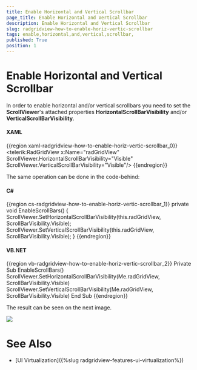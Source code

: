 ```yaml
---
title: Enable Horizontal and Vertical Scrollbar 
page_title: Enable Horizontal and Vertical Scrollbar 
description: Enable Horizontal and Vertical Scrollbar 
slug: radgridview-how-to-enable-horiz-vertic-scrollbar
tags: enable,horizontal,and,vertical,scrollbar,
published: True
position: 1
---
```


# Enable Horizontal and Vertical Scrollbar 

In order to enable horizontal and/or vertical scrollbars you need to set the __ScrollViewer__'s attached properties __HorizontalScrollBarVisibility__ and/or __VerticalScrollBarVisibility__.

#### __XAML__

{{region xaml-radgridview-how-to-enable-horiz-vertic-scrollbar_0}}
	<telerik:RadGridView x:Name="radGridView" ScrollViewer.HorizontalScrollBarVisibility="Visible" ScrollViewer.VerticalScrollBarVisibility="Visible"/>
{{endregion}}

The same operation can be done in the code-behind:

#### __C#__

{{region cs-radgridview-how-to-enable-horiz-vertic-scrollbar_1}}
	private void EnableScrollBars()
	{
	    ScrollViewer.SetHorizontalScrollBarVisibility(this.radGridView, ScrollBarVisibility.Visible);
	    ScrollViewer.SetVerticalScrollBarVisibility(this.radGridView, ScrollBarVisibility.Visible);
	}
{{endregion}}



#### __VB.NET__

{{region vb-radgridview-how-to-enable-horiz-vertic-scrollbar_2}}
	Private Sub EnableScrollBars()
	    ScrollViewer.SetHorizontalScrollBarVisibility(Me.radGridView, ScrollBarVisibility.Visible)
	    ScrollViewer.SetVerticalScrollBarVisibility(Me.radGridView, ScrollBarVisibility.Visible)
	End Sub
{{endregion}}

The result can be seen on the next image.

![](images/RadGridView_HowTo_HorizontalAndVerticalScrollbar_010.png)

# See Also

 * [UI Virtualization]({%slug radgridview-features-ui-virtualization%})
